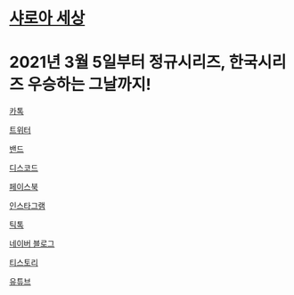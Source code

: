 <h1><a href="https://sharoa20040113.github.io/sharoa-world/로그인전.html">샤로아 세상</a></h1>
<h1>2021년 3월 5일부터 정규시리즈, 한국시리즈 우승하는 그날까지!</h1>

<a href="https://open.kakao.com/o/slR132ne" target="_blank" rel="noopener noreferrer">카톡</a><br>
     
<a href="https://twitter.com/ssglanders2022?t=lN79lxIHFhRPYgXoB8Ggxg&s=09" target="_blank" rel="noopener noreferrer">트위터</a><br>
    
<a href="https://band.us/n/afa776SaNfbdP" target="_blank" rel="noopener noreferrer">밴드</a><br>
     
<a href="https://discord.gg/GCXFu7q38E" target="_blank" rel="noopener noreferrer">디스코드</a><br>
     
<a href="https://www.facebook.com/sharoa0113" target="_blank" rel="noopener noreferrer">페이스북</a><br>
    
<a href="https://www.instagram.com/sharoa0113/" target="_blank" rel="noopener noreferrer">인스타그램</a><br>
    
<a href="https://vt.tiktok.com/ZSd6raveY/" target="_blank" rel="noopener noreferrer">틱톡</a><br>
    
<a href="https://m.blog.naver.com/beulladiseu" target="_blank" rel="noopener noreferrer">네이버 블로그</a><br>
     
<a href="https://sharoadrawing.tistory.com/m" target="_blank" rel="noopener noreferrer">티스토리</a><br>
    
<a href="https://youtube.com/channel/UCZGjWJ0YzxaWN9o7ifw1UoA" target="_blank" rel="noopener noreferrer">유튜브</a><br>

